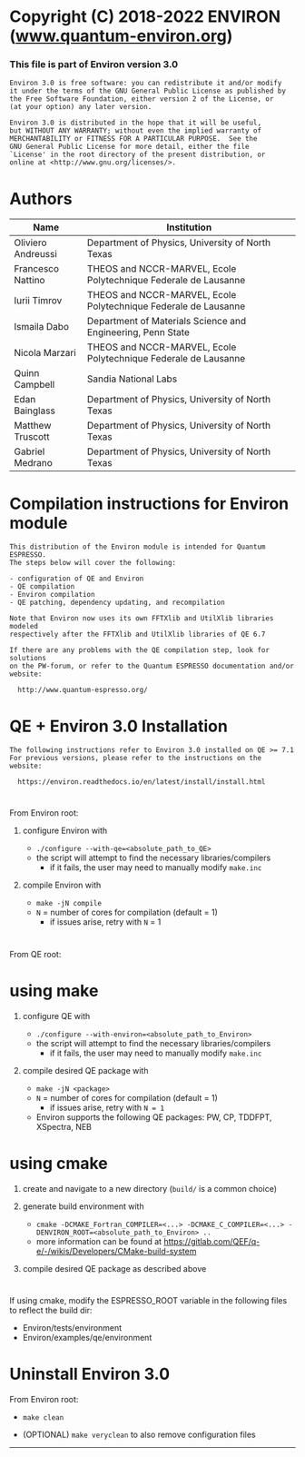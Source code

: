 # Copyright (C) 2018-2022 ENVIRON (www.quantum-environ.org)

### This file is part of Environ version 3.0

    Environ 3.0 is free software: you can redistribute it and/or modify
    it under the terms of the GNU General Public License as published by
    the Free Software Foundation, either version 2 of the License, or
    (at your option) any later version.

    Environ 3.0 is distributed in the hope that it will be useful,
    but WITHOUT ANY WARRANTY; without even the implied warranty of
    MERCHANTABILITY or FITNESS FOR A PARTICULAR PURPOSE.  See the
    GNU General Public License for more detail, either the file
    `License' in the root directory of the present distribution, or
    online at <http://www.gnu.org/licenses/>.

#

# Authors

| Name               | Institution                                                     |
| ------------------ | --------------------------------------------------------------- |
| Oliviero Andreussi | Department of Physics, University of North Texas                |
| Francesco Nattino  | THEOS and NCCR-MARVEL, Ecole Polytechnique Federale de Lausanne |
| Iurii Timrov       | THEOS and NCCR-MARVEL, Ecole Polytechnique Federale de Lausanne |
| Ismaila Dabo       | Department of Materials Science and Engineering, Penn State     |
| Nicola Marzari     | THEOS and NCCR-MARVEL, Ecole Polytechnique Federale de Lausanne |
| Quinn Campbell     | Sandia National Labs                                            |
| Edan Bainglass     | Department of Physics, University of North Texas                |
| Matthew Truscott   | Department of Physics, University of North Texas                |
| Gabriel Medrano    | Department of Physics, University of North Texas                |

#

# Compilation instructions for Environ module

    This distribution of the Environ module is intended for Quantum ESPRESSO.
    The steps below will cover the following:

    - configuration of QE and Environ
    - QE compilation
    - Environ compilation
    - QE patching, dependency updating, and recompilation

    Note that Environ now uses its own FFTXlib and UtilXlib libraries modeled
    respectively after the FFTXlib and UtilXlib libraries of QE 6.7

    If there are any problems with the QE compilation step, look for solutions
    on the PW-forum, or refer to the Quantum ESPRESSO documentation and/or website:

      http://www.quantum-espresso.org/

# QE + Environ 3.0 Installation

    The following instructions refer to Environ 3.0 installed on QE >= 7.1
    For previous versions, please refer to the instructions on the website:

      https://environ.readthedocs.io/en/latest/install/install.html

#

From Environ root:

1. configure Environ with

   - `./configure --with-qe=<absolute_path_to_QE>`
   - the script will attempt to find the necessary libraries/compilers
     - if it fails, the user may need to manually modify `make.inc`

2. compile Environ with

   - `make -jN compile`
   - `N` = number of cores for compilation (default = 1)
     - if issues arise, retry with `N` = 1

#

From QE root:

# using make

1. configure QE with

   - `./configure --with-environ=<absolute_path_to_Environ>`
   - the script will attempt to find the necessary libraries/compilers
     - if it fails, the user may need to manually modify `make.inc`

2. compile desired QE package with

   - `make -jN <package>`
   - `N` = number of cores for compilation (default = 1)
     - if issues arise, retry with `N = 1`
   - Environ supports the following QE packages: PW, CP, TDDFPT, XSpectra, NEB

# using cmake

1. create and navigate to a new directory (`build/` is a common choice)
2. generate build environment with

   - `cmake -DCMAKE_Fortran_COMPILER=<...> -DCMAKE_C_COMPILER=<...> -DENVIRON_ROOT=<absolute_path_to_Environ> ..`
   - more information can be found at https://gitlab.com/QEF/q-e/-/wikis/Developers/CMake-build-system

3. compile desired QE package as described above

#

If using cmake, modify the ESPRESSO_ROOT variable in the following files to reflect the build dir:

- Environ/tests/environment
- Environ/examples/qe/environment

#

# Uninstall Environ 3.0

From Environ root:

- `make clean`

- (OPTIONAL) `make veryclean` to also remove configuration files

---
